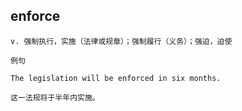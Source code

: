 ## enforce
```
v. 强制执行，实施（法律或规章）；强制履行（义务）；强迫，迫使

例句

The legislation will be enforced in six months.

这一法规将于半年内实施。
```